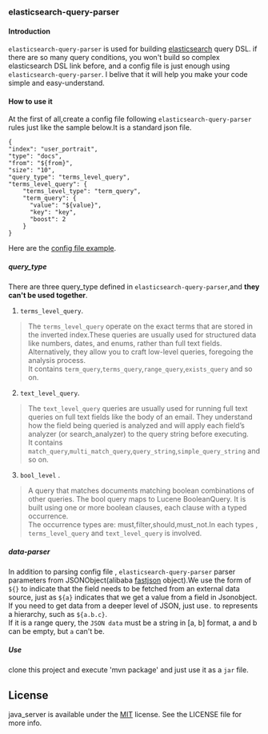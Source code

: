 ### elasticsearch-query-parser
#### Introduction
`elasticsearch-query-parser` is used for building [elasticsearch](https://www.elastic.co) query DSL. if there are so many query conditions, you won't build so complex elasticsearch DSL link before, and a config file is just enough using `elasticsearch-query-parser`. I belive that it will help you make your code simple and easy-understand.

#### How to use it
At the first of all,create a config file following `elasticsearch-query-parser` rules just like the sample below.It is a standard json file.
```
{
"index": "user_portrait",
"type": "docs",
"from": "${from}",
"size": "10",
"query_type": "terms_level_query",
"terms_level_query": {
    "terms_level_type": "term_query",
    "term_query": {
      "value": "${value}",
      "key": "key",
      "boost": 2
    }
}
```
Here are the [config file example](https://github.com/xiaowei1118/elasticsearch-query-parser/blob/master/src/main/resources/portrait_mapping.json).

##### query_type
There are three query_type defined in `elasticsearch-query-parser`,and <strong>they can't be used together</strong>.
1. `terms_level_query`.
 >   The `terms_level_query` operate on the exact terms that are stored in the inverted index.These queries are usually used for structured data like numbers, dates, and enums, rather than full text fields. Alternatively, they allow you to craft low-level queries, foregoing the analysis process.<br/>
 It contains `term_query`,`terms_query`,`range_query`,`exists_query` and so on.

2. `text_level_query`.
  > The `text_level_query` queries are usually used for running full text queries on full text fields like the body of an email. They understand how the field being queried is analyzed and will apply each field’s analyzer (or search_analyzer) to the query string before executing.<br/>
  It contains `match_query`,`multi_match_query`,`query_string`,`simple_query_string` and so on.
3. `bool_level` .
  > A query that matches documents matching boolean combinations of other queries. The bool query maps to Lucene BooleanQuery. It is built using one or more boolean clauses, each clause with a typed occurrence. <br/>
   The occurrence types are: must,filter,should,must_not.In each types , `terms_level_query` and `text_level_query` is involved.

##### data-parser
In addition to parsing config file , `elasticsearch-query-parser` parser parameters from JSONObject(alibaba [fastjson](https://github.com/alibaba/fastjson) object).We use the form of `${}` to indicate that the field needs to be fetched from an external data source, just as `${a}` indicates that we get a value from a field in Jsonobject. If you need to get data from a deeper level of JSON, just use`.` to represents a hierarchy, such as `${a.b.c}`. <br/>
If it is a range query, the `JSON data` must be a string in [a, b] format, a and b can be empty, but `a` can't be.

##### Use
clone this project and execute 'mvn package' and just use it as a `jar` file.

## License
java_server is available under the [MIT](https://www.opensource.org/licenses/mit-license.php) license. See the LICENSE file for more info.

